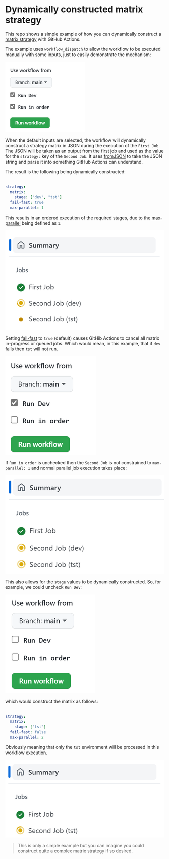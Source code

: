 # Dynamically constructed matrix strategy

This repo shows a simple example of how you can dynamically construct a [matrix strategy](https://docs.github.com/en/actions/using-jobs/using-a-matrix-for-your-jobs) with GitHub Actions.

The example uses `workflow_dispatch` to allow the workflow to be executed manually with some inputs, just to easily demonstrate the mechanism:

<img src="https://github.com/tonyskidmore/gha-sequential-matrix/blob/main/images/workflow_dispatch_inputs.png?raw=true" width=50% height=50%>

When the default inputs are selected, the workflow will dynamically construct a strategy matrix in JSON during the execution of the `First Job`.  The JSON will be taken as an output from the first job and used as the value for the `strategy:` key of the `Second Job`.  It uses [fromJSON](https://docs.github.com/en/actions/learn-github-actions/expressions#fromjson) to take the JSON string and parse it into something GitHub Actions can understand.  

The result is the following being dynamically constructed:

````yaml

strategy:
  matrix:
    stage: ["dev", "tst"]
  fail-fast: true
  max-parallel: 1

````
This results in an ordered execution of the required stages, due to the [max-parallel](https://docs.github.com/en/actions/using-workflows/workflow-syntax-for-github-actions#jobsjob_idstrategymax-parallel) being defined as `1`.

![jobs in order](images/with_dev_in_order.png)

Setting [fail-fast](https://docs.github.com/en/actions/using-workflows/workflow-syntax-for-github-actions#jobsjob_idstrategyfail-fast) to `true` (default) causes GitHib Actions to cancel all matrix in-progress or queued jobs.  Which would mean, in this example, that if `dev` fails then `tst` will not run.  

![not max-parallel constrained](images/workflow_dispatch_inputs_no_order.png)

If `Run in order` is unchecked then the `Second Job` is not constrained to `max-parallel: 1` and normal parallel job execution takes place:

![parallel jobs](images/with_dev_no_order.png)

This also allows for the `stage` values to be dynamically constructed.  So, for example, we could uncheck `Run Dev`:

![uncheck dev](images/workflow_dispatch_inputs_no_dev_no_order.png)

which would construct the matrix as follows:

````yaml

strategy:
  matrix:
    stage: ["tst"]
  fail-fast: false
  max-parallel: 2

````

Obviously meaning that only the `tst` environment will be processed in this workflow execution.

![no dev no order](images/no_dev_no_order.png)

> This is only a simple example but you can imagine you could construct quite a complex matrix strategy if so desired.
